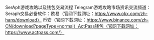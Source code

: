 SerAph游戏攻略以及钱包交易流程
Telegram游戏攻略市场资讯交流频道：
Seraph交易必备软件：欧易（官网下载网址：https://www.okx.com/zh-hans/download） 币安（官网下载网址：https://www.binance.com/zh-CN/download?pageType=normal）ActPass钱包（官网下载网址：https://www.actpass.com/）
